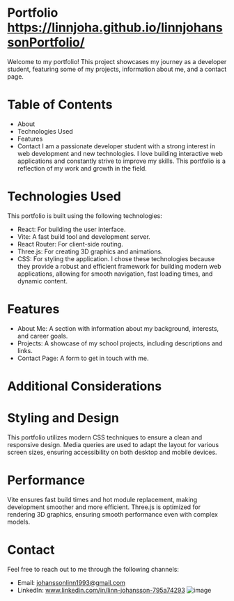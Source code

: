 # Portfolio https://linnjoha.github.io/linnjohanssonPortfolio/

Welcome to my portfolio! This project showcases my journey as a developer student, featuring some of my projects, information about me, and a contact page.

# Table of Contents

- About
- Technologies Used
- Features
- Contact
  I am a passionate developer student with a strong interest in web development and new technologies. I love building interactive web applications and constantly strive to improve my skills. This portfolio is a reflection of my work and growth in the field.

# Technologies Used

This portfolio is built using the following technologies:

- React: For building the user interface.
- Vite: A fast build tool and development server.
- React Router: For client-side routing.
- Three.js: For creating 3D graphics and animations.
- CSS: For styling the application.
  I chose these technologies because they provide a robust and efficient framework for building modern web applications, allowing for smooth navigation, fast loading times, and dynamic content.

# Features

- About Me: A section with information about my background, interests, and career goals.
- Projects: A showcase of my school projects, including descriptions and links.
- Contact Page: A form to get in touch with me.

# Additional Considerations

# Styling and Design

This portfolio utilizes modern CSS techniques to ensure a clean and responsive design. Media queries are used to adapt the layout for various screen sizes, ensuring accessibility on both desktop and mobile devices.

# Performance

Vite ensures fast build times and hot module replacement, making development smoother and more efficient. Three.js is optimized for rendering 3D graphics, ensuring smooth performance even with complex models.

# Contact

Feel free to reach out to me through the following channels:

- Email: johanssonlinn1993@gmail.com
- LinkedIn: www.linkedin.com/in/linn-johansson-795a74293
  ![image](https://github.com/linnjoha/linnjohanssonPortfolio/assets/145101089/48d6f996-77d5-4993-8b60-5bc48b863293)

